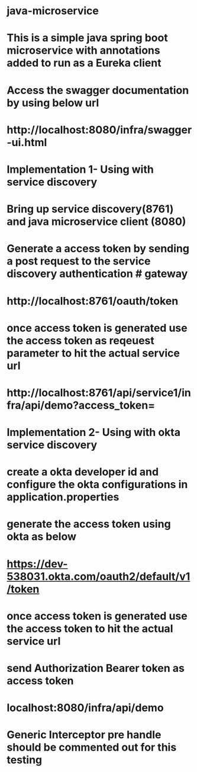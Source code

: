 # java-microservice
# This is a simple java spring boot microservice with annotations added to run as a Eureka client

# Access the swagger documentation by using below url
# http://localhost:8080/infra/swagger-ui.html

# Implementation 1- Using with service discovery

# Bring up service discovery(8761) and java microservice client (8080)
# Generate a access token by sending a post request to the service discovery authentication # gateway
# http://localhost:8761/oauth/token
# once access token is generated use the access token as reqeuest parameter to hit the actual service url
# http://localhost:8761/api/service1/infra/api/demo?access_token=<accessToken>

# Implementation 2- Using with okta service discovery

# create a okta developer id and configure the okta configurations in application.properties
# generate the access token using okta as below
# https://dev-538031.okta.com/oauth2/default/v1/token
# once access token is generated use the access token to hit the actual service url
# send Authorization Bearer token as access token
# localhost:8080/infra/api/demo
# Generic Interceptor pre handle should be commented out for this testing




